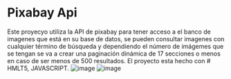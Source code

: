 # Pixabay Api
Este proyecyo utiliza la API de pixabay para tener acceso a el banco de imagenes que está en su base de datos, se pueden consultar imagenes con cualquier término de búsqueda y dependiendo el número de imágemes que se tengan se va a crear una paginación dinámica de 17 secciones o menos en caso de ser menos de 500 resultados. El proyecto esta hecho con # HMLT5, JAVASCRIPT.
![image](https://user-images.githubusercontent.com/53582720/158710817-6526ac23-2812-4b9d-9623-b77cb4a2e651.png)
![image](https://user-images.githubusercontent.com/53582720/158710855-13cdaef6-edda-40d2-87e6-ade20dba8d37.png)
